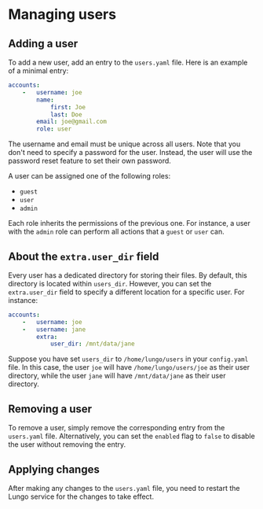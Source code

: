 # Managing users

## Adding a user

To add a new user, add an entry to the `users.yaml` file. Here is an example of a minimal entry:

```yaml linenums="1" title="users.yaml"
accounts:
    -   username: joe
        name:
            first: Joe
            last: Doe
        email: joe@gmail.com
        role: user
```

The username and email must be unique across all users. Note that you don't need to specify a password for the user.
Instead, the user will use the password reset feature to set their own password.

A user can be assigned one of the following roles:

- `guest`
- `user`
- `admin`

Each role inherits the permissions of the previous one. For instance, a user with the `admin` role can perform all
actions that a `guest` or `user` can.

## About the `extra.user_dir` field

Every user has a dedicated directory for storing their files. By default, this directory is located within `users_dir`.
However, you can set the `extra.user_dir` field to specify a different location for a specific user. For instance:

```yaml hl_lines="5" linenums="1" title="users.yaml"
accounts:
    -   username: joe
    -   username: jane
        extra:
            user_dir: /mnt/data/jane
```

Suppose you have set `users_dir` to `/home/lungo/users` in your `config.yaml` file. In this case, the user `joe` will
have `/home/lungo/users/joe` as their user directory, while the user `jane` will have `/mnt/data/jane` as their user
directory.

## Removing a user

To remove a user, simply remove the corresponding entry from the `users.yaml` file. Alternatively, you can set
the `enabled` flag to `false` to disable the user without removing the entry.

## Applying changes

After making any changes to the `users.yaml` file, you need to restart the Lungo service for the changes to take effect.
